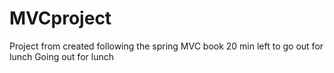 # MVCproject
Project from created following the spring MVC book
20  min left to go out for lunch
Going out for lunch

